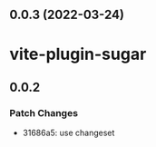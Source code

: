 ## 0.0.3 (2022-03-24)



# vite-plugin-sugar

## 0.0.2

### Patch Changes

- 31686a5: use changeset
